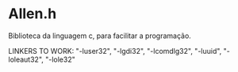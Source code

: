 # Allen.h
Biblioteca da linguagem c, para facilitar a programação.

LINKERS TO WORK:
"-luser32",
"-lgdi32",
"-lcomdlg32",
"-luuid",
"-loleaut32",
"-lole32"
